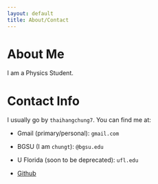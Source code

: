 ```yaml
---
layout: default
title: About/Contact
---
```

# About Me

I am a Physics Student.

# Contact Info

I usually go by ``` thaihangchung7 ```. You can find me at:

+ Gmail (primary/personal): ``` gmail.com ```

+ BGSU (I am ```chungt```): ```@bgsu.edu```

+ U Florida (soon to be deprecated): ``` ufl.edu ```

+ [Github](https://github.com/thaihangchung7) 
